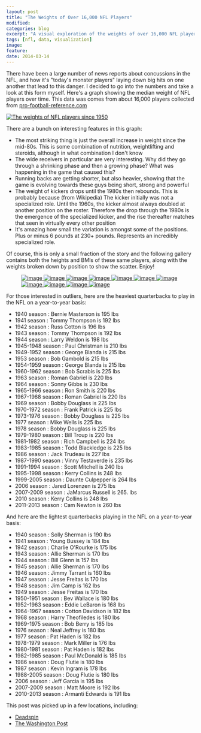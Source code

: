 ```yaml
---
layout: post
title: "The Weights of Over 16,000 NFL Players"
modified:
categories: blog
excerpt: "A visual exploration of the weights of over 16,000 NFL players"
tags: [nfl, data, visualization]
image:
feature:
date: 2014-03-14
---
```


There have been a large number of news reports about concussions in the NFL, and how it's "today's monster players" laying down big hits on one another that lead to this danger.  I decided to go into the numbers and take a look at this form myself.  Here's a graph showing the median weight of NFL players over time. This data was comes from about 16,000 players collected from [pro-football-reference.com](http://www.pro-football-reference.com)

<a href="/images/blog/nfl_weights/weights_all.png">
  <img src="/images/blog/nfl_weights/weights_all.png" alt="The weights of NFL players since 1950">
</a>

There are a bunch on interesting features in this graph:

*   The most striking thing is just the overall increase in weight since the mid-80s.  This is some combination of nutrition, weightlifting and steroids, although in what combination I don't know
*   The wide receivers in particular are very interesting. Why did they go through a shrinking phase and then a growing phase? What was happening in the game that caused this?
*   Running backs are getting shorter, but also heavier, showing that the game is evolving towards these guys being short, strong and powerful
*   The weight of kickers drops until the 1980s then rebounds.  This is probably because (from Wikipedia) The kicker initially was not a specialized role. Until the 1960s, the kicker almost always doubled at another position on the roster.  Therefore the drop through the 1980s is the emergence of the specialized kicker, and the rise thereafter matches that seen in virtually every other position
*   It's amazing how small the variation is amongst some of the positions. Plus or minus 6 pounds at 230+ pounds. Represents an incredibly specialized role.

Of course, this is only a small fraction of the story and the following gallery contains both the heights and BMIs of these same players, along with the weights broken down by position to show the scatter.  Enjoy!

<figure class="third">
  <a href="/images/blog/nfl_weights/weight_QB.png">
    <img src="/images/blog/nfl_weights/weight_QB.png" alt="image">
  </a>
  <a href="/images/blog/nfl_weights/weight_LB.png">
    <img src="/images/blog/nfl_weights/weight_LB.png" alt="image">
  </a>
  <a href="/images/blog/nfl_weights/weight_G.png">
    <img src="/images/blog/nfl_weights/weight_G.png" alt="image">
  </a>
  <a href="/images/blog/nfl_weights/weight_RB.png">
    <img src="/images/blog/nfl_weights/weight_RB.png" alt="image">
  </a>
  <a href="/images/blog/nfl_weights/weight_T.png">
    <img src="/images/blog/nfl_weights/weight_T.png" alt="image">
  </a>
  <a href="/images/blog/nfl_weights/weight_C.png">
    <img src="/images/blog/nfl_weights/weight_C.png" alt="image">
  </a>
  <a href="/images/blog/nfl_weights/weight_TE.png">
    <img src="/images/blog/nfl_weights/weight_TE.png" alt="image">
  </a>
  <a href="/images/blog/nfl_weights/weight_WR.png">
    <img src="/images/blog/nfl_weights/weight_WR.png" alt="image">
  </a>
  <a href="/images/blog/nfl_weights/weight_K.png">
    <img src="/images/blog/nfl_weights/weight_K.png" alt="image">
  </a>
  <a href="/images/blog/nfl_weights/bmi_all.png">
    <img src="/images/blog/nfl_weights/bmi_all.png" alt="image">
  </a>
  <a href="/images/blog/nfl_weights/heights_all.png">
    <img src="/images/blog/nfl_weights/heights_all.png" alt="image">
  </a>
</figure>

For those interested in outliers, here are the heaviest quarterbacks to play in the NFL on a year-to-year basis:

*   1940 season : Bernie Masterson is 195 lbs
*   1941 season : Tommy Thompson is 192 lbs
*   1942 season : Russ Cotton is 196 lbs
*   1943 season : Tommy Thompson is 192 lbs
*   1944 season : Larry Weldon is 198 lbs
*   1945-1948 season : Paul Christman is 210 lbs
*   1949-1952 season : George Blanda is 215 lbs
*   1953 season : Bob Gambold is 215 lbs
*   1954-1959 season : George Blanda is 215 lbs
*   1960-1962 season : Bob Scrabis is 225 lbs
*   1963 season : Roman Gabriel is 220 lbs
*   1964 season : Sonny Gibbs is 230 lbs
*   1965-1966 season : Ron Smith is 220 lbs
*   1967-1968 season : Roman Gabriel is 220 lbs
*   1969 season : Bobby Douglass is 225 lbs
*   1970-1972 season : Frank Patrick is 225 lbs
*   1973-1976 season : Bobby Douglass is 225 lbs
*   1977 season : Mike Wells is 225 lbs
*   1978 season : Bobby Douglass is 225 lbs
*   1979-1980 season : Bill Troup is 220 lbs
*   1981-1982 season : Rich Campbell is 224 lbs
*   1983-1985 season : Todd Blackledge is 225 lbs
*   1986 season : Jack Trudeau is 227 lbs
*   1987-1990 season : Vinny Testaverde is 235 lbs
*   1991-1994 season : Scott Mitchell is 240 lbs
*   1995-1998 season : Kerry Collins is 248 lbs
*   1999-2005 season : Daunte Culpepper is 264 lbs
*   2006 season : Jared Lorenzen is 275 lbs
*   2007-2009 season : JaMarcus Russell is 265. lbs
*   2010 season : Kerry Collins is 248 lbs
*   2011-2013 season : Cam Newton is 260 lbs

And here are the lightest quarterbacks playing in the NFL on a year-to-year basis:

*   1940 season : Solly Sherman is 190 lbs
*   1941 season : Young Bussey is 184 lbs
*   1942 season : Charlie O'Rourke is 175 lbs
*   1943 season : Allie Sherman is 170 lbs
*   1944 season : Bill Glenn is 157 lbs
*   1945 season : Allie Sherman is 170 lbs
*   1946 season : Jimmy Tarrant is 160 lbs
*   1947 season : Jesse Freitas is 170 lbs
*   1948 season : Jim Camp is 162 lbs
*   1949 season : Jesse Freitas is 170 lbs
*   1950-1951 season : Bev Wallace is 180 lbs
*   1952-1963 season : Eddie LeBaron is 168 lbs
*   1964-1967 season : Cotton Davidson is 182 lbs
*   1968 season : Harry Theofiledes is 180 lbs
*   1969-1975 season : Bob Berry is 185 lbs
*   1976 season : Neal Jeffrey is 180 lbs
*   1977 season : Pat Haden is 182 lbs
*   1978-1979 season : Mark Miller is 176 lbs
*   1980-1981 season : Pat Haden is 182 lbs
*   1982-1985 season : Paul McDonald is 185 lbs
*   1986 season : Doug Flutie is 180 lbs
*   1987 season : Kevin Ingram is 178 lbs
*   1988-2005 season : Doug Flutie is 180 lbs
*   2006 season : Jeff Garcia is 195 lbs
*   2007-2009 season : Matt Moore is 192 lbs
*   2010-2013 season : Armanti Edwards is 191 lbs

This post was picked up in a few locations, including:

*   [Deadspin](http://regressing.deadspin.com/how-have-the-weights-of-nfl-positions-changed-over-time-1545701731)
*   [The Washington Post](http://www.washingtonpost.com/blogs/early-lead/wp/2014/05/29/why-johnny-manziels-weight-matters-more-than-height-or-vegas-trips/?tid=up_next)
